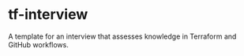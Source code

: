 # tf-interview
A template for an interview that assesses knowledge in Terraform and GitHub workflows.
